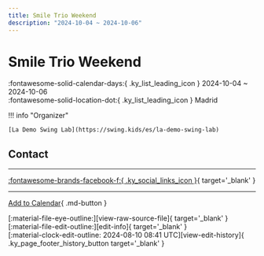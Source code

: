 ```yaml
---
title: Smile Trio Weekend
description: "2024-10-04 ~ 2024-10-06"
---
```


# Smile Trio Weekend 

:fontawesome-solid-calendar-days:{ .ky_list_leading_icon } 2024-10-04 ~ 2024-10-06  
:fontawesome-solid-location-dot:{ .ky_list_leading_icon } Madrid  

!!! info "Organizer"

    [La Demo Swing Lab](https://swing.kids/es/la-demo-swing-lab)  

## Contact


---

 [:fontawesome-brands-facebook-f:{ .ky_social_links_icon }](https://www.facebook.com/events/1685521878928626){ target='_blank' }

---

[Add to Calendar](https://swing.news/ics/en/2024/es/smile-trio-weekend-2024.ics){ .md-button }

<div class="ky_page_footer" markdown>
<div class="ky_page_footer_trailing" markdown="span">
[:material-file-eye-outline:][view-raw-source-file]{ target='_blank' }
[:material-file-edit-outline:][edit-info]{ target='_blank' }
</div>
<div class="ky_page_footer_leading" markdown="span">
[:material-clock-edit-outline: 2024-08-10 08:41 UTC][view-edit-history]{ .ky_page_footer_history_button target='_blank' }
</div>
</div>

[view-raw-source-file]: https://github.com/swingdance/events/blob/main/2024/es/smile-trio-weekend-2024.json "View Raw Source File"
[edit-info]: https://github.com/swingdance/events/issues/new?assignees=&labels=update+event&projects=&template=03-update_entity.yml&title=%5B2024%2Fes%5D%20Smile%20Trio%20Weekend&region=es&year=2024&id=smile-trio-weekend-2024&name=Smile%20Trio%20Weekend&org_id=la-demo-swing-lab "Edit Info"

[view-edit-history]: https://github.com/swingdance/events/commits/main/2024/es/smile-trio-weekend-2024.json "View Edit History"
